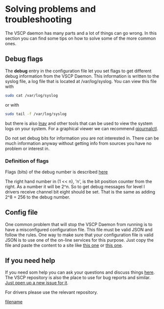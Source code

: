 # Solving problems and troubleshooting

The VSCP daemon has many parts and a lot of things can go wrong. In this section you can find some tips on how to solve some of the more common ones.

## Debug flags

The **debug** entry in the configuration file let you set flags to get different debug information from the VSCP Daemon. This information is written to the syslog file, a log file that is located at /var/log/syslog. You can view this file with

```bash
sudo cat /var/log/syslog
```

or with

```bash
sudo tail -f /var/log/syslog
```

but there is also [lnav](http://lnav.org/) and other tools that can be used to view the system logs on your system. For a graphical viewer we can recommend [qjournalctl](https://github.com/pentix/qjournalctl).

Do not set debug bits for information you are not interested in. There can be much information anyway without getting info from sources you have no problem or interest in.

### Definition of flags

Flags (bits) of the debug number is described [here](https://github.com/grodansparadis/vscp/blob/master/src/vscp/common/vscp_debug.h)

The right hand number in (1 << n), 'n', is the bit position counter from the right. As a number it will be 2^n. So to get  debug messages for level I drivers receive channel bit eight should be set. That is the same as adding 2^8 = 256 to the debug number.

## Config file

One common problem that will stop the VSCP Daemon from running is to have a misconfigured configuration file. This file must be valid JSON and follow the rules. One way to make sure that your configuration file is valid JSON is to use one of the on-line services for this purpose. Just copy the file and paste the content to a site like [this one](https://jsonlint.com/) or [this one](https://jsonformatter.curiousconcept.com/).

## If you need help

If you need som help you can ask your questions and discuss things [here](https://github.com/grodansparadis/vscp/discussions). The VSCP repository is also the place to use for bug reports and similar. [Just open up a new issue for it](https://github.com/grodansparadis/vscp/issues). 

For drivers please use the relevant repository.

[filename](./bottom_copyright.md ':include')